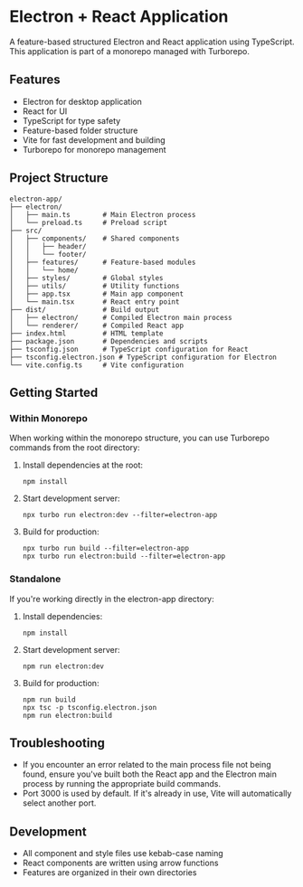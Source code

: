 # Electron + React Application

A feature-based structured Electron and React application using TypeScript. This application is part of a monorepo managed with Turborepo.

## Features

- Electron for desktop application
- React for UI
- TypeScript for type safety
- Feature-based folder structure
- Vite for fast development and building
- Turborepo for monorepo management

## Project Structure

```
electron-app/
├── electron/
│   ├── main.ts        # Main Electron process
│   └── preload.ts     # Preload script
├── src/
│   ├── components/    # Shared components
│   │   ├── header/
│   │   └── footer/
│   ├── features/      # Feature-based modules
│   │   └── home/
│   ├── styles/        # Global styles
│   ├── utils/         # Utility functions
│   ├── app.tsx        # Main app component
│   └── main.tsx       # React entry point
├── dist/              # Build output
│   ├── electron/      # Compiled Electron main process
│   └── renderer/      # Compiled React app
├── index.html         # HTML template
├── package.json       # Dependencies and scripts
├── tsconfig.json      # TypeScript configuration for React
├── tsconfig.electron.json # TypeScript configuration for Electron
└── vite.config.ts     # Vite configuration
```

## Getting Started

### Within Monorepo

When working within the monorepo structure, you can use Turborepo commands from the root directory:

1. Install dependencies at the root:

   ```
   npm install
   ```

2. Start development server:

   ```
   npx turbo run electron:dev --filter=electron-app
   ```

3. Build for production:
   ```
   npx turbo run build --filter=electron-app
   npx turbo run electron:build --filter=electron-app
   ```

### Standalone

If you're working directly in the electron-app directory:

1. Install dependencies:

   ```
   npm install
   ```

2. Start development server:

   ```
   npm run electron:dev
   ```

3. Build for production:
   ```
   npm run build
   npx tsc -p tsconfig.electron.json
   npm run electron:build
   ```

## Troubleshooting

- If you encounter an error related to the main process file not being found, ensure you've built both the React app and the Electron main process by running the appropriate build commands.
- Port 3000 is used by default. If it's already in use, Vite will automatically select another port.

## Development

- All component and style files use kebab-case naming
- React components are written using arrow functions
- Features are organized in their own directories
